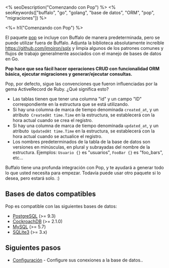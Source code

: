 <% seoDescription("Comenzando con Pop") %>
<% seoKeywords(["buffalo", "go", "golang", "base de datos", "ORM", "pop", "migraciones"]) %>

<%= h1("Comenzando con Pop") %>

El paquete [pop](https://godoc.org/github.com/gobuffalo/pop) se incluye con Buffalo de manera predeterminada, pero se puede utilizar fuera de Buffalo. Adjunta la biblioteca absolutamente increíble https://github.com/jmoiron/sqlx y limpia algunos de los patrones comunes y flujos de trabajo generalmente asociados con el manejo de bases de datos en Go.

**Pop hace que sea fácil hacer operaciones CRUD con funcionalidad ORM básica, ejecutar migraciones y generar/ejecutar consultas.**

Pop, por defecto, sigue las convenciones que fueron influenciadas por la gema ActiveRecord de Ruby. ¿Qué significa esto?

* Las tablas tienen que tener una columna "id" y un campo "ID" correspondiente en la estructura que se está utilizando.
* Si hay una columna de marca de tiempo denominada `created_at`, y un atributo` CreatedAt time.Time` en la estructura, se establecerá con la hora actual cuando se crea el registro.
* Si hay una columna de marca de tiempo denominada `updated_at`, y un atributo` UpdatedAt time.Time` en la estructura, se establecerá con la hora actual cuando se actualice el registro.
* Los nombres predeterminados de la tabla de la base de datos son versiones en minúsculas, en plural y subrayadas del nombre de la estructura. Ejemplos: `Usuario {}` es "usuarios", `FooBar {}` es "foo_bars", etc...

Buffalo tiene una profunda integración con Pop, y te ayudará a generar todo lo que usted necesita para empezar. Todavía puede usar otro paquete si lo desea, pero estará solo. :)

## Bases de datos compatibles

Pop es compatible con las siguientes bases de datos:
* [PostgreSQL](https://www.postgresql.org/) (>= 9.3)
* [CockroachDB](https://www.cockroachlabs.com/) (>= 2.1.0)
* [MySQL](https://www.mysql.com/) (>= 5.7)
* [SQLite3](https://sqlite.org/) (>= 3.x)

## Siguientes pasos

* [Configuración](/es/docs/db/configuration) - Configure sus conexiones a la base de datos..

